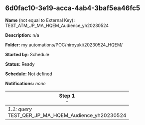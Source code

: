 ## 6d0fac10-3e19-acca-4ab4-3baf5ea46fc5

**Name** (not equal to External Key)**:** TEST_ATM_JP_MA_HQEM_Audience_yh20230524

**Description:** n/a

**Folder:** my automations/POC/hiroyuki/20230524_HQEM/

**Started by:** Schedule

**Status:** Ready

**Schedule:** Not defined

**Notifications:** _none_


| Step 1<br>_<small>-</small>_ |
| --- |
| _1.1: query_<br>TEST_QER_JP_MA_HQEM_Audience_yh20230524 |
